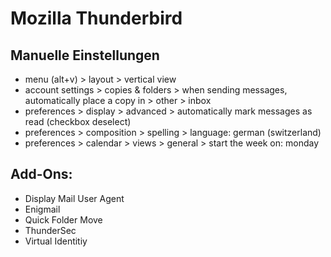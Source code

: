 # Mozilla Thunderbird

## Manuelle Einstellungen

* menu (alt+v) > layout > vertical view
* account settings > copies & folders > when sending messages, automatically place a copy in > other > inbox
* preferences > display > advanced > automatically mark messages as read (checkbox deselect)
* preferences > composition > spelling > language: german (switzerland)
* preferences > calendar > views > general > start the week on: monday

## Add-Ons:

* Display Mail User Agent
* Enigmail
* Quick Folder Move
* ThunderSec
* Virtual Identitiy
